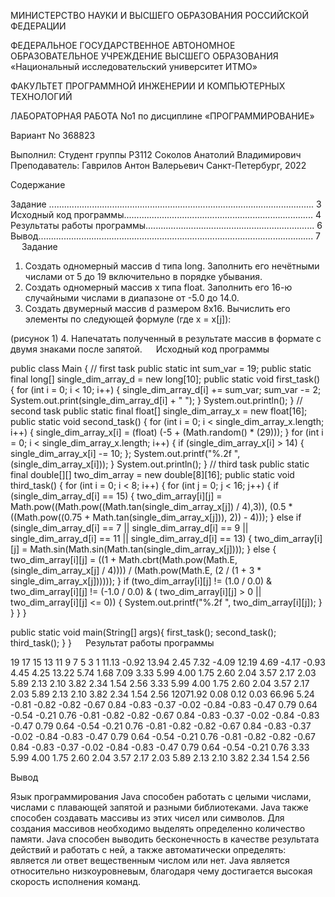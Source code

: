 МИНИСТЕРСТВО НАУКИ И ВЫСШЕГО ОБРАЗОВАНИЯ РОССИЙСКОЙ ФЕДЕРАЦИИ

ФЕДЕРАЛЬНОЕ ГОСУДАРСТВЕННОЕ АВТОНОМНОЕ
ОБРАЗОВАТЕЛЬНОЕ УЧРЕЖДЕНИЕ ВЫСШЕГО ОБРАЗОВАНИЯ
«Национальный исследовательский университет ИТМО»

ФАКУЛЬТЕТ ПРОГРАММНОЙ ИНЖЕНЕРИИ И КОМПЬЮТЕРНЫХ ТЕХНОЛОГИЙ

ЛАБОРАТОРНАЯ РАБОТА No1
по дисциплине
«ПРОГРАММИРОВАНИЕ»

Вариант No 368823

Выполнил:
Студент группы P3112
Соколов Анатолий
Владимирович
Преподаватель:
Гаврилов Антон
Валерьевич
Санкт-Петербург, 2022
 
Содержание

Задание ......................................................................................................... 3
Исходный код программы........................................................................... 4
Результаты работы программы................................................................... 6
Вывод............................................................................................................. 7
 
Задание

1.	Создать одномерный массив d типа long. Заполнить его нечётными числами от 5 до 19 включительно в порядке убывания. 
2.	Создать одномерный массив x типа float. Заполнить его 16-ю случайными числами в диапазоне от -5.0 до 14.0. 
3.	Создать двумерный массив d размером 8x16. Вычислить его элементы по следующей формуле (где x = x[j]):
   
(рисунок 1)
4.	Напечатать полученный в результате массив в формате с двумя знаками после запятой.
 
Исходный код программы

public class Main {
// first task
        public static int sum_var = 19;
        public static final long[] single_dim_array_d = new long[10];
        public static void first_task() {
            for (int i = 0; i < 10; i++) {
                single_dim_array_d[i] += sum_var;
                sum_var -= 2;
                System.out.print(single_dim_array_d[i] + " ");
            }
            System.out.println();
        }
// second task
        public static final float[] single_dim_array_x = new float[16];
        public static void second_task() {
            for (int i = 0; i < single_dim_array_x.length; i++) {
                single_dim_array_x[i] = (float) (-5 + (Math.random() * (29)));
            }
            for (int i = 0; i < single_dim_array_x.length; i++) {
                if (single_dim_array_x[i] > 14) {
                    single_dim_array_x[i] -= 10;
                };
                System.out.printf("%.2f ", (single_dim_array_x[i]));
            }
            System.out.println();
        }
//        third task
public static final double[][] two_dim_array = new double[8][16];
public static void third_task() {
    for (int i = 0; i < 8; i++) {
        for (int j = 0; j < 16; j++) {
            if (single_dim_array_d[i] == 15) {
                two_dim_array[i][j] = Math.pow((Math.pow((Math.tan(single_dim_array_x[j]) / 4),3)),
                        (0.5 * ((Math.pow((0.75 + Math.tan(single_dim_array_x[j])), 2)) - 4)));
            } else if (single_dim_array_d[i] == 7 || single_dim_array_d[i] == 9
                    || single_dim_array_d[i] == 11 || single_dim_array_d[i] == 13) {
                two_dim_array[i][j] = Math.sin(Math.sin(Math.tan(single_dim_array_x[j])));
            } else {
                two_dim_array[i][j] = ((1 + Math.cbrt(Math.pow(Math.E, (single_dim_array_x[j] / 4))))
                        / (Math.pow(Math.E, (2 / (1 + 3 * single_dim_array_x[j])))));
            }
            if (two_dim_array[i][j] != (1.0 / 0.0) & two_dim_array[i][j] != (-1.0 / 0.0) & (
                    two_dim_array[i][j] > 0 || two_dim_array[i][j] <= 0)) {
                System.out.printf("%.2f ", two_dim_array[i][j]);
            }
        }
    }
}
        
public static void main(String[] args){
    first_task();
    second_task();
    third_task();
    }
}
 
Результат работы программы

19 17 15 13 11 9 7 5 3 1 
11.13 -0.92 13.94 2.45 7.32 -4.09 12.19 4.69 -4.17 -0.93 4.45 4.25 13.22 5.74 1.68 7.09 
3.33 5.99 4.00 1.75 2.60 2.04 3.57 2.17 2.03 5.89 2.13 2.10 3.82 2.34 1.54 2.56 3.33 5.99 4.00 1.75 2.60 2.04 3.57 2.17 2.03 5.89 2.13 2.10 3.82 2.34 1.54 2.56 12071.92 0.08 0.12 0.03 66.96 5.24 -0.81 -0.82 -0.82 -0.67 0.84 -0.83 -0.37 -0.02 -0.84 -0.83 -0.47 0.79 0.64 -0.54 -0.21 0.76 -0.81 -0.82 -0.82 -0.67 0.84 -0.83 -0.37 -0.02 -0.84 -0.83 -0.47 0.79 0.64 -0.54 -0.21 0.76 -0.81 -0.82 -0.82 -0.67 0.84 -0.83 -0.37 -0.02 -0.84 -0.83 -0.47 0.79 0.64 -0.54 -0.21 0.76 -0.81 -0.82 -0.82 -0.67 0.84 -0.83 -0.37 -0.02 -0.84 -0.83 -0.47 0.79 0.64 -0.54 -0.21 0.76 3.33 5.99 4.00 1.75 2.60 2.04 3.57 2.17 2.03 5.89 2.13 2.10 3.82 2.34 1.54 2.56 
 

Вывод

Язык программирования Java способен работать с целыми числами, числами с плавающей запятой и разными библиотеками. Java также способен создавать массивы из этих чисел или символов. Для создания массивов необходимо выделять определенно количество памяти. Java способен выводить бесконечность в качестве результата действий и работать с ней, а также автоматически определять: является ли ответ вещественным числом или нет. Java является относительно низкоуровневым, благодаря чему достигается высокая скорость исполнения команд.
